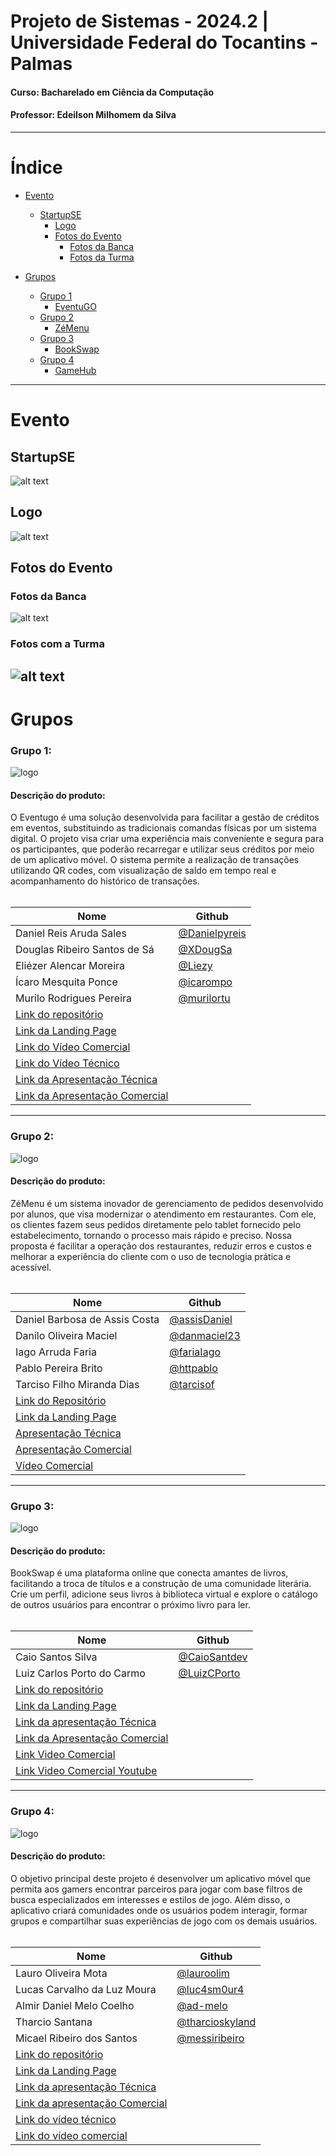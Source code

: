 # Projeto de Sistemas - 2024.2 | Universidade Federal do Tocantins - Palmas
#### Curso: Bacharelado em Ciência da Computação
#### Professor: Edeilson Milhomem da Silva

---
# Índice

- [Evento](#evento)
  - [StartupSE](#startupse)
    - [Logo](#logo)
	- [Fotos do Evento](#fotos-do-evento)
	  - [Fotos da Banca](#fotos-da-banca)
	  - [Fotos da Turma](#fotos-com-a-turma)

- [Grupos](#grupos)
  - [Grupo 1](#grupo-1)
    - [EventuGO](#descrição-do-produto)
  - [Grupo 2](#grupo-2)
    - [ZéMenu](#descrição-do-produto)
  - [Grupo 3](#grupo-3)
    - [BookSwap](#descrição-do-produto)   
  - [Grupo 4](#grupo-4)
    - [GameHub](#descrição-do-produto)

---

# Evento

## StartupSE
![alt text](evento-banner.png)

## Logo
![alt text](logo.png)

## Fotos do Evento

### Fotos da Banca
![alt text](foto-banca.png)

### Fotos com a Turma
![alt text](foto-turma.png)
---
# Grupos

### Grupo 1:
![logo](https://github.com/user-attachments/assets/8c094ea6-05e7-4c75-9385-713bed659f85)

#### Descrição do produto:
O Eventugo é uma solução desenvolvida para facilitar a gestão de créditos em eventos, substituindo as tradicionais comandas físicas por um sistema digital. O projeto visa criar uma experiência mais conveniente e segura para os participantes, que poderão recarregar e utilizar seus créditos por meio de um aplicativo móvel. O sistema permite a realização de transações utilizando QR codes, com visualização de saldo em tempo real e acompanhamento do histórico de transações.
</br>
</br>

| Nome                                                              | Github                                         |
|-------------------------------------------------------------------|------------------------------------------------|
| Daniel Reis Aruda Sales                                           | [@Danielpyreis](https://github.com/Danielpyreis)|
| Douglas Ribeiro Santos de Sá                                      | [@XDougSa](https://github.com/XDougSa)         |
| Eliézer Alencar Moreira                                           | [@Liezy](https://github.com/Liezy)             |
| Ícaro Mesquita Ponce                                              | [@icarompo](https://github.com/icarompo)       |
| Murilo Rodrigues Pereira                                          | [@murilortu](https://github.com/murilortu)     |
| [Link do repositório](https://github.com/Liezy/EventuGO)          |                                                |
| [Link da Landing Page](https://eventugo.netlify.app/)                     |                                                |
| [Link do Vídeo Comercial](https://youtu.be/9whs5gzE_2s)                   |                                                |
| [Link do Vídeo Técnico](https://youtu.be/dzRCh4Q5p2o)                   |                                                |
| [Link da Apresentação Técnica](https://www.canva.com/design/DAGXVCPNKmI/liKh97JNuoyICctaV16LRA/edit?utm_content=DAGXVCPNKmI&utm_campaign=designshare&utm_medium=link2&utm_source=sharebutton)                   |                                                |
| [Link da Apresentação Comercial](https://www.canva.com/design/DAGYI_U5ZIE/dHVFnVeeUEzcoIQz0CQ8XQ/edit?utm_content=DAGYI_U5ZIE&utm_campaign=designshare&utm_medium=link2&utm_source=sharebutton)                   |                                                |


---

### Grupo 2:
![logo](https://github.com/user-attachments/assets/d92374bc-4a7e-4ec6-bbd2-191ad395907b)

#### Descrição do produto:
ZéMenu é um sistema inovador de gerenciamento de pedidos desenvolvido por alunos, que visa modernizar o atendimento em restaurantes. Com ele, os clientes fazem seus pedidos diretamente pelo tablet fornecido pelo estabelecimento, tornando o processo mais rápido e preciso. Nossa proposta é facilitar a operação dos restaurantes, reduzir erros e custos e melhorar a experiência do cliente com o uso de tecnologia prática e acessível.
</br>
</br>

| Nome                                                              | Github                                         |
|-------------------------------------------------------------------|------------------------------------------------|
| Daniel Barbosa de Assis Costa                                     | [@assisDaniel](https://github.com/assisDaniel) |
| Danilo Oliveira Maciel                                            | [@danmaciel23](https://github.com/danmaciel23) |
| Iago Arruda Faria                                                 | [@fariaIago](https://github.com/fariaIago)     |
| Pablo Pereira Brito                                               | [@httpablo](https://github.com/httpablo)       |
| Tarciso Filho Miranda Dias                                        | [@tarcisof](https://github.com/tarcisof)       |
| [Link do Repositório](https://github.com/assisDaniel/Ze-Menu.git) |                                                |
| [Link da Landing Page](https://httpablo.github.io/landing-page-zemenu/)|                                                |
| [Apresentação Técnica](https://github.com/disciplinas-prof-Edeilson-UFT/proj-sist-2024-2/blob/main/Z%C3%A9%20Menu/T%C3%A9cnica%20-%20Z%C3%A9%20Menu.pdf)||
| [Apresentação Comercial](https://github.com/disciplinas-prof-Edeilson-UFT/proj-sist-2024-2/blob/main/Z%C3%A9%20Menu/Pitch%20-%20Z%C3%A9%20Menu.pdf)||
| [Vídeo Comercial](https://github.com/disciplinas-prof-Edeilson-UFT/proj-sist-2024-2/blob/main/Z%C3%A9%20Menu/Apresenta%C3%A7%C3%A3o%20Produto.mp4)||

---
### Grupo 3:
![logo](https://github.com/user-attachments/assets/f4c41849-31d1-43dc-b9be-26cc731e0b18)

#### Descrição do produto:
BookSwap é uma plataforma online que conecta amantes de livros, facilitando a troca de títulos e a construção de uma comunidade literária. Crie um perfil, adicione seus livros à biblioteca virtual e explore o catálogo de outros usuários para encontrar o próximo livro para ler.
</br>
</br>

| Nome                                                              | Github                                                         |
|-------------------------------------------------------------------|----------------------------------------------------------------|
| Caio Santos Silva                                                 | [@CaioSantdev](https://github.com/CaioSantdev)                 |                  |
| Luiz Carlos Porto do Carmo                                        | [@LuizCPorto](https://github.com/LuizCPorto)                   |
| [Link do repositório](https://github.com/BookSwap-PS)             |                                                                |
| [Link da Landing Page](https://bookswap.my.canva.site/)           |                                                                |
| [Link da apresentação Técnica](https://github.com/disciplinas-prof-Edeilson-UFT/proj-sist-2024-2/blob/main/BookSwap/Apresenta%C3%A7%C3%A3o%20Tecnica.pptx)|   |
|[Link da Apresentação Comercial](https://github.com/disciplinas-prof-Edeilson-UFT/proj-sist-2024-2/blob/main/BookSwap/Apresenta%C3%A7%C3%A3o%20Comercial%20.pptx)| |
|[Link Video Comercial](https://github.com/disciplinas-prof-Edeilson-UFT/proj-sist-2024-2/blob/main/BookSwap/Video%20Comercial.MOV)| |
|[Link Video Comercial Youtube](https://www.youtube.com/shorts/Zdf90Mz9WNE)| |


---
### Grupo 4: 
![logo](https://github.com/user-attachments/assets/a845c491-2e65-45de-bd36-c8298866afc9)

#### Descrição do produto:
O objetivo principal deste projeto é desenvolver um aplicativo móvel que permita aos gamers encontrar parceiros para jogar com base filtros de busca especializados em interesses e estilos de jogo. Além disso, o aplicativo criará comunidades onde os usuários podem interagir, formar grupos e compartilhar suas experiências de jogo com os demais usuários.
</br>
</br>


| Nome                                                                                                                                                                                            | Github                                               |
| ----------------------------------------------------------------------------------------------------------------------------------------------------------------------------------------------- | ---------------------------------------------------- |
| Lauro Oliveira Mota                                                                                                                                                                             | [@lauroolim](https://github.com/lauroolim)           |
| Lucas Carvalho da Luz Moura                                                                                                                                                                     | [@luc4sm0ur4](https://github.com/luc4sm0ur4)         |
| Almir Daniel Melo Coelho                                                                                                                                                                        | [@ad-melo](https://github.com/ad-melo)               |
| Tharcio Santana                                                                                                                                                                                 | [@tharcioskyland](https://github.com/tharcioskyland) |
| Micael Ribeiro dos Santos                                                                                                                                                                       | [@messiribeiro](https://github.com/messiribeiro)     |
| [Link do repositório](https://github.com/messiribeiro/GameHub)                                                                                                                                  |                                                      |
| [Link da Landing Page](https://messiribeiro.github.io/gamehubWeb/)                                                                                                                              |                                                      |
| [Link da apresentação Técnica](https://docs.google.com/presentation/d/1Dorbyg9YV3X2UZCtW-WAT-5wbl-Pi_-1/edit#slide=id.p1)                                                                       |                                                      |
| [Link da apresentação Comercial](https://www.canva.com/design/DAGX4dYMaBE/I12Ij0RAAvMWCUqf8353bw/edit?utm_content=DAGX4dYMaBE&utm_campaign=designshare&utm_medium=link2&utm_source=sharebutton) |                                                      |
| [Link do vídeo técnico](https://youtu.be/fjG1lopON4A)                                                                                                                                           |                                                      |
| [Link do vídeo comercial](https://youtube.com/shorts/vEWfw4OIuxw)                                                                                                                               |                                                      |
